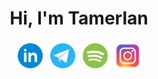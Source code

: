 <h1 align="center">Hi, I'm Tamerlan</h1>

<p align="center">

</p>

<p align="center">
  <a href="[https://www.linkedin.com/in/akmdvtm](https://www.linkedin.com/in/tamerlan-akhmedov-9b0621202/)"><img alt="LinkedIn" title="LinkedIn" height="48" width="48" src="assets/linkedin.svg"></a>
  <a href="https://t.me/tmkovac"><img alt="Telegram" title="Telegram" height="48" width="48" src="assets/telegram.svg"></a>
  <a href="https://open.spotify.com/user/3135gkdspqonmgui654vjpy7472y"><img alt="Spotify" title="Spotify" height="48" width="48" src="assets/spotify.svg"></a>
  <a href="https://instagram.com/akmdvtm"><img alt="Instagram" title="Instagram" height="48" width="48" src="assets/instagram.svg"></a>
</p>
